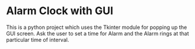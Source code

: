 # Alarm Clock with GUI

This is a python project which uses the Tkinter module for popping up the GUI screen. Ask the user to set a time for Alarm and the Alarm rings at that particular time of interval.
